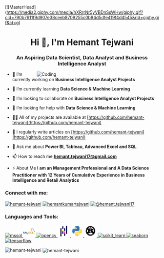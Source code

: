 
[![MasterHead] (https://media2.giphy.com/media/hXRrrNr5yVBDnSsWHw/giphy.gif?cid=790b7611f9d907e38ceeb8709255c0b84d5dfe419f4d4545&rid=giphy.gif&ct=g)
<h1 align="center">Hi 👋, I'm Hemant Tejwani</h1>
<h3 align="center">An Aspiring Data Scientist, Data Analyst and Business Intelligence Analyst</h3>
<img align="right" alt="Coding" width="400" src="https://media2.giphy.com/media/hXRrrNr5yVBDnSsWHw/giphy.gif?cid=790b7611f9d907e38ceeb8709255c0b84d5dfe419f4d4545&rid=giphy.gif&ct=g">


- 🔭 I’m currently working on **Business Intelligence Analyst Projects**

- 🌱 I’m currently learning **Data Science & Machine Learning**

- 👯 I’m looking to collaborate on **Business Intelligence Analyst Projects**

- 🤝 I’m looking for help with **Data Science & Machine Learning**

- 👨‍💻 All of my projects are available at [https://github.com/hemant-tejwani](https://github.com/hemant-tejwani)

- 📝 I regularly write articles on [https://github.com/hemant-tejwani](https://github.com/hemant-tejwani)

- 💬 Ask me about **Power BI, Tableau, Advanced Excel and SQL**

- 📫 How to reach me **hemant.tejwani17@gmail.com**

- ⚡ About Me **I am an Management Professional and A Data Science Practitioner with 12 Years of Cumulative Experience in Business Intelligence and Retail Analytics**

<h3 align="left">Connect with me:</h3>
<p align="left">
<a href="https://linkedin.com/in/hemant-tejwani" target="blank"><img align="center" src="https://raw.githubusercontent.com/rahuldkjain/github-profile-readme-generator/master/src/images/icons/Social/linked-in-alt.svg" alt="hemant-tejwani" height="30" width="40" /></a>
<a href="https://kaggle.com/hemantkumartejwani" target="blank"><img align="center" src="https://raw.githubusercontent.com/rahuldkjain/github-profile-readme-generator/master/src/images/icons/Social/kaggle.svg" alt="hemantkumartejwani" height="30" width="40" /></a>
<a href="https://medium.com/@hemant.tejwani17" target="blank"><img align="center" src="https://raw.githubusercontent.com/rahuldkjain/github-profile-readme-generator/master/src/images/icons/Social/medium.svg" alt="@hemant.tejwani17" height="30" width="40" /></a>
</p>

<h3 align="left">Languages and Tools:</h3>
<p align="left"> <a href="https://www.microsoft.com/en-us/sql-server" target="_blank" rel="noreferrer"> <img src="https://www.svgrepo.com/show/303229/microsoft-sql-server-logo.svg" alt="mssql" width="40" height="40"/> </a> <a href="https://www.mysql.com/" target="_blank" rel="noreferrer"> <img src="https://raw.githubusercontent.com/devicons/devicon/master/icons/mysql/mysql-original-wordmark.svg" alt="mysql" width="40" height="40"/> </a> <a href="https://opencv.org/" target="_blank" rel="noreferrer"> <img src="https://www.vectorlogo.zone/logos/opencv/opencv-icon.svg" alt="opencv" width="40" height="40"/> </a> <a href="https://pandas.pydata.org/" target="_blank" rel="noreferrer"> <img src="https://raw.githubusercontent.com/devicons/devicon/2ae2a900d2f041da66e950e4d48052658d850630/icons/pandas/pandas-original.svg" alt="pandas" width="40" height="40"/> </a> <a href="https://www.python.org" target="_blank" rel="noreferrer"> <img src="https://raw.githubusercontent.com/devicons/devicon/master/icons/python/python-original.svg" alt="python" width="40" height="40"/> </a> <a href="https://www.rust-lang.org" target="_blank" rel="noreferrer"> <img src="https://raw.githubusercontent.com/devicons/devicon/master/icons/rust/rust-plain.svg" alt="rust" width="40" height="40"/> </a> <a href="https://scikit-learn.org/" target="_blank" rel="noreferrer"> <img src="https://upload.wikimedia.org/wikipedia/commons/0/05/Scikit_learn_logo_small.svg" alt="scikit_learn" width="40" height="40"/> </a> <a href="https://seaborn.pydata.org/" target="_blank" rel="noreferrer"> <img src="https://seaborn.pydata.org/_images/logo-mark-lightbg.svg" alt="seaborn" width="40" height="40"/> </a> <a href="https://www.tensorflow.org" target="_blank" rel="noreferrer"> <img src="https://www.vectorlogo.zone/logos/tensorflow/tensorflow-icon.svg" alt="tensorflow" width="40" height="40"/> </a> </p>

<p><img align="left" src="https://github-readme-stats.vercel.app/api/top-langs?username=hemant-tejwani&show_icons=true&locale=en&layout=compact" alt="hemant-tejwani" /></p>

<p>&nbsp;<img align="center" src="https://github-readme-stats.vercel.app/api?username=hemant-tejwani&show_icons=true&locale=en" alt="hemant-tejwani" /></p>
